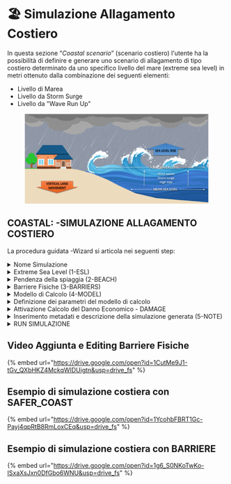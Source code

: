 # 🏖️ Simulazione Allagamento Costiero

In questa sezione “_Coastal scenario_” (scenario costiero) l'utente ha  la possibilità di definire e generare uno scenario di allagamento di tipo costiero determinato da uno specifico livello del mare (extreme sea level) in metri ottenuto dalla combinazione dei seguenti elementi:

* Livello di Marea
* Livello da Storm Surge
* Livello da "Wave Run Up"

<figure><img src="../../.gitbook/assets/ESL.png" alt=""><figcaption></figcaption></figure>

## COASTAL: -SIMULAZIONE ALLAGAMENTO COSTIERO

La procedura guidata -Wizard si articola nei seguenti step:

<details>

<summary>Nome Simulazione</summary>

L'utente può modificare il nome della simulaizone editando liberamente il nome che viene assegnato automaticamente. Si consiglia di utilizzare un nome composto da caratteri standard e numeri senza uso dello spazio e/o simboli.

<img src="../../.gitbook/assets/COAST_NAME.png" alt="" data-size="original">



</details>

<details>

<summary>Extreme Sea Level (1-ESL)</summary>

Il primo step consiste nella definizione del livello del mare ovvero Extreme Sea Level (ESL) in metri, si tratta di una quota definita rispetto al livello del medio mare.\
In aggiunta alla quota in caso si voglia procedere con una simulaizone di modellistica idrodinamica occorre anche definire la durata temporale in ore  del livello ESL che si intende simulare.

<img src="../../.gitbook/assets/1_ESL.png" alt="" data-size="original">

</details>

<details>

<summary>Pendenza della spiaggia (2-BEACH)</summary>

In questo secondo step, l'utente definisce la pendenzza della spiaggia espressa cone CoTangente dell'angolo (alfa).

Se attivata questa opzione si applicherà l'algoritmo descritto&#x20;

@@aggiungere riferimento@@@

<img src="../../.gitbook/assets/2_BEACH.png" alt="" data-size="original">

</details>

<details>

<summary>Barriere Fisiche (3-BARRIERS)</summary>

In questo step l'utente ha la possibilità di inserire sulla mappa del dominio di calcolo attivato una o più barriere fisiche con l'obiettivo di arginare eventuali scenari di allagamento costiero.

L'attivazione del tool di editing delle barriere fisiche avviene cliccando sul pulsante "NEW", il tool che si  attiverà sarà lo strumento “_Draw Barrier_”, lo stesso presente nella [barra-superiore.md](../../saferplaces-interfaccia-gui-web/barra-superiore.md "mention").

<img src="../../.gitbook/assets/3_BARRIERS.png" alt="" data-size="original">

Una volta attivato il tool, l'utente agendo con il tasto destro potra aggiungere una nuova barriera selezionenado il tag NEW dal menu a tendina che appare.





</details>

<details>

<summary>Modello di Calcolo (4-MODEL)</summary>

In questa sezione del Wizard l'utente ha la possibilità di&#x20;

1. Selezionare il modello di Allagamento (Hazard)
2. Attivare il calcolo del Dannno Economico (Damage)

I modelli di allagamento Pluviale disponibili sono:&#x20;

[safer\_rain.md](../modelli-di-allagamento-hazard-saferplaces/safer\_rain.md "mention") - Modello Raster-based filling and spilling

[untrim.md](../modelli-di-allagamento-hazard-saferplaces/untrim.md "mention") - Modello Idrodinamico 2D

L'opzione di default è sempre il modello [safer\_rain.md](../modelli-di-allagamento-hazard-saferplaces/safer\_rain.md "mention")

Nel caso si selezioni il modello [untrim.md](../modelli-di-allagamento-hazard-saferplaces/untrim.md "mention") occorre definire i seguenti parametri "Settings" cliccando sul task dedicato.&#x20;

* Slider - Durata della Simulazione in ore (h) -Tmax - Max time of simulation
* Slider - Coefficiente di scabrezza Manning  -Manning Coefficient
* Slider - Cella di calcolo in numero di pixel -nl - The number of pixel for each element side&#x20;
* Slider - Tempo di integrazione numerico  (min) -Delta T - Time simulation step
* Slider - Frequenza Stampa Output  (min) -Ti - Time shoot interval

L'attivazione del modello di calcolo del Danno Economico procede spuntando il check-box "Apply Damage"

</details>

<details>

<summary>Definizione dei parametri del modello di calcolo</summary>





<img src="../../.gitbook/assets/image (51).png" alt="" data-size="original">

<img src="../../.gitbook/assets/image (52).png" alt="" data-size="original">

@@copiare da pluvial una volta definit

</details>

<details>

<summary>Attivazione Calcolo del Danno Economico - DAMAGE</summary>

Nella procedura guidata alla pagina "Model" è possibile attivare il calcolo del danno economico per ciascun edificio inserito.

Il calcolo del Danno Economico viene eseguito in prima analisi applicando le seguenti ipotesi:

1. Tutti gli edifici cono considerati residenziali con un curva di vulnerabilità residenziale
2. Valore dell'edificio pari a 1000 euro/mq

</details>

<details>

<summary>Inserimento metadati e descrizione della simulazione generata (5-NOTE)</summary>

Cliccando sul pulsante EDIT l'utente può attivare una casella di testo dove inserire metadati e dettagli descrittivi della simulazione che ha appena creato.Cliccando sul pulsante

</details>

<details>

<summary>RUN SIMULAZIONE</summary>

Cliccando sul pulsante RUN l'utente attiva l'esecuzione della simulazione creata.\
Dopo l'avvio sul pannello Control Panel si aggiungerà l'esecuzione del processo attivato con indicazione dello stato di avanzamento.

<img src="../../.gitbook/assets/control_panel.png" alt="" data-size="original">

</details>



## Video Aggiunta e Editing Barriere Fisiche



{% embed url="https://drive.google.com/open?id=1CutMe9J1-tGv_QXbHKZ4MckqWIDUigtn&usp=drive_fs" %}

## Esempio di simulazione costiera con SAFER\_COAST



{% embed url="https://drive.google.com/open?id=1YcohbFBRT1Gc-Payj4qpRtB8RmLoxCEq&usp=drive_fs" %}

## Esempio di simulazione costiera con BARRIERE



{% embed url="https://drive.google.com/open?id=1g6_S0NKoTwKo-ISxaXsJxn0DfGbo6WNU&usp=drive_fs" %}
